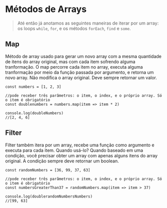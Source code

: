 # Métodos de Arrays


> Até então já anotamos as seguintes maneiras de iterar por um array: os loops `while`, `for`, e os métodos `forEach`, `find` e `some`.

## Map

Método de array usado para gerar um novo array com a mesma quantidade de itens do array original, mas com cada item sofrendo alguma tranformação. O map percorre cada item no array, executa alguma tranformação por meio da função passada por argumento, e retorna um novo array. Não modifica o array original. Deve sempre retornar um valor.

```
const numbers = [1, 2, 3]

//pode receber três parâmetros: o item, o index, e o próprio array. Só o item é obrigatório
const doublenumbers = numbers.map(item => item * 2) 

console.log(doubleNumbers)
//[2, 4, 6]
```
## Filter

Filter também itera por um array, recebe uma função como argumento e executa para cada item. Quando usá-lo? Quando baseado em uma condição, você precisar obter um array com apenas alguns itens do array original. A condição sempre deve retornar um boolean.

```
const randomNumbers = [36, 99, 37, 63]

//pode receber três parâmetros: o item, o index, e o próprio array. Só o item é obrigatório
const numbersGreaterThan37 = randomNumbers.map(item => item > 37) 

console.log(doublerandomNumbersNumbers)
//[99, 63]
```